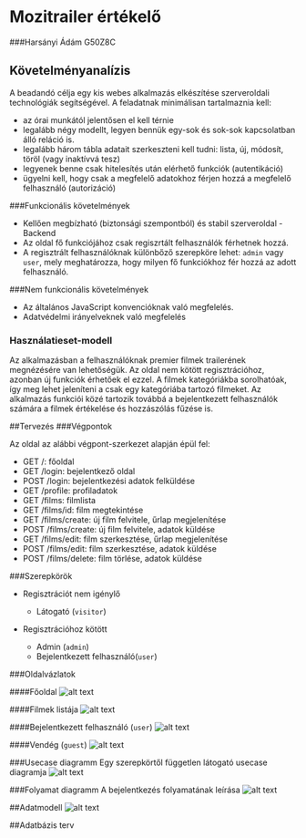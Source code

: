# Mozitrailer értékelő
###Harsányi Ádám G50Z8C
## Követelményanalízis

A beadandó célja egy kis webes alkalmazás elkészítése szerveroldali technológiák segítségével. A feladatnak minimálisan tartalmaznia kell:

   + az órai munkától jelentősen el kell térnie
   + legalább négy modellt, legyen bennük egy-sok és sok-sok kapcsolatban álló reláció is.
   + legalább három tábla adatait szerkeszteni kell tudni: lista, új, módosít, töröl (vagy inaktívvá tesz)
   + legyenek benne csak hitelesítés után elérhető funkciók (autentikáció)
   + ügyelni kell, hogy csak a megfelelő adatokhoz férjen hozzá a megfelelő felhasználó (autorizáció)
   
###Funkcionális követelmények

  + Kellően megbízható (biztonsági szempontból) és stabil szerveroldal - Backend
  + Az oldal fő funkciójához csak regiszrtált felhasználók férhetnek hozzá.
  + A regisztrált felhasználóknak különbőző szerepköre lehet: `admin` vagy `user`, mely meghatározza, hogy milyen fő funkciókhoz fér hozzá az adott felhasználó.
  
###Nem funkcionális követelmények

+ Az általános JavaScript konvencióknak való megfelelés.
+ Adatvédelmi irányelveknek való megfelelés
   

   
### Használatieset-modell
Az alkalmazásban a felhasználóknak premier filmek trailerének megnézésére van lehetőségük. Az oldal nem kötött regisztrációhoz, azonban új funkciók érhetőek el ezzel. A filmek kategóriákba sorolhatóak, így meg lehet jeleníteni a csak egy kategóriába tartozó filmeket. Az alkalmazás funkciói közé tartozik továbbá a bejelentkezett felhasználók számára a filmek értékelése és hozzászólás fűzése is.

##Tervezés
###Végpontok

Az oldal az alábbi végpont-szerkezet alapján épül fel:

+ GET /: főoldal
+ GET /login: bejelentkező oldal
+ POST /login: bejelentkezési adatok felküldése
+ GET /profile: profiladatok
+ GET /films: filmlista
+ GET /films/id: film megtekintése
+ GET /films/create: új film felvitele, űrlap megjelenítése
+ POST /films/create: új film felvitele, adatok küldése
+ GET /films/edit: film szerkesztése, űrlap megjelenítése
+ POST /films/edit: film szerkesztése,  adatok küldése
+ POST /films/delete: film törlése, adatok küldése

###Szerepkörök
+ Regisztrációt nem igénylő

   + Látogató (`visitor`)

+ Regisztrációhoz kötött
   + Admin (`admin`)
   + Bejelentkezett felhasználó(`user`)
   
###Oldalvázlatok

####Főoldal
![alt text](http://kepfeltoltes.hu/161016/Home_www.kepfeltoltes.hu_.png)

####Filmek listája
![alt text](http://kepfeltoltes.hu/161016/1248966810List_www.kepfeltoltes.hu_.png)

####Bejelentkezett felhasználó (`user`)
![alt text](http://kepfeltoltes.hu/161016/Bej_www.kepfeltoltes.hu_.png)

####Vendég (`guest`)
![alt text](http://kepfeltoltes.hu/161016/1325607624Nembej_www.kepfeltoltes.hu_.png)

###Usecase diagramm
Egy szerepkörtől független látogató usecase diagramja 
![alt text](http://kepfeltoltes.hu/161016/UseCase_Films_www.kepfeltoltes.hu_.jpg)

###Folyamat diagramm
A bejelentkezés folyamatának leírása
![alt text](http://kepfeltoltes.hu/161016/Sequence_www.kepfeltoltes.hu_.jpg)

##Adatmodell 
![alt text](http://kepfeltoltes.hu/161016/302382380datamodellFilms_www.kepfeltoltes.hu_.jpg)

##Adatbázis terv

